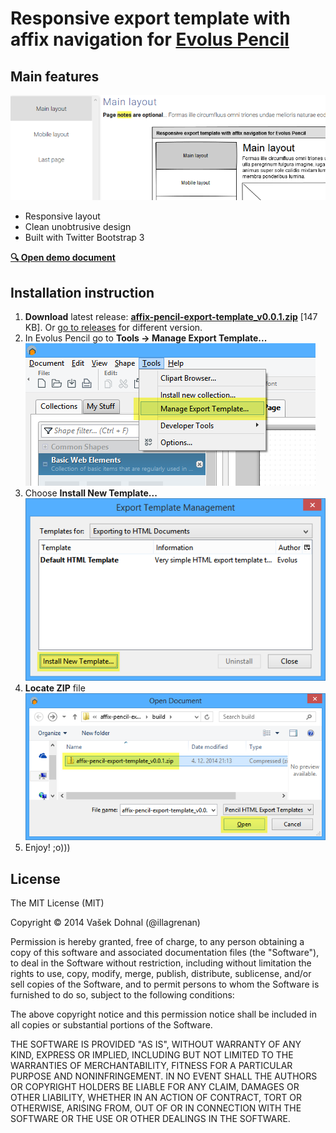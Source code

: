 Responsive export template with affix navigation for [Evolus Pencil](http://pencil.evolus.vn/ "Evolus Pencil homepage")
============================

## Main features ##

![](docs/images/example.png)

- Responsive layout
- Clean unobtrusive design
- Built with Twitter Bootstrap 3

**[:mag: Open demo document](https://cdn.rawgit.com/illagrenan/affix-pencil-export-template/master/docs/demo/index.html "Demo of responsive affix template")**

## Installation instruction ##

1. **Download** latest release: **[affix-pencil-export-template_v0.0.1.zip](https://github.com/illagrenan/affix-pencil-export-template/releases/download/v0.0.1/affix-pencil-export-template_v0.0.1.zip "Download responsive template")** [147 KB]. Or [go to releases](https://github.com/illagrenan/affix-pencil-export-template/releases) for different version.
2. In Evolus Pencil go to **Tools &rarr; Manage Export Template...** ![](docs/images/installation_instructions_1.png)
3. Choose **Install New Template...** ![](docs/images/installation_instructions_2.png)
4. **Locate ZIP** file ![](docs/images/installation_instructions_3.png)
5. Enjoy! ;o)))

## License ##

The MIT License (MIT)

Copyright &copy; 2014 Vašek Dohnal (@illagrenan)

Permission is hereby granted, free of charge, to any person obtaining a copy of this software and associated documentation files (the "Software"), to deal in the Software without restriction, including without limitation the rights to use, copy, modify, merge, publish, distribute, sublicense, and/or sell copies of the Software, and to permit persons to whom the Software is furnished to do so, subject to the following conditions:

The above copyright notice and this permission notice shall be included in all copies or substantial portions of the Software.

THE SOFTWARE IS PROVIDED "AS IS", WITHOUT WARRANTY OF ANY KIND, EXPRESS OR IMPLIED, INCLUDING BUT NOT LIMITED TO THE WARRANTIES OF MERCHANTABILITY, FITNESS FOR A PARTICULAR PURPOSE AND NONINFRINGEMENT. IN NO EVENT SHALL THE AUTHORS OR COPYRIGHT HOLDERS BE LIABLE FOR ANY CLAIM, DAMAGES OR OTHER LIABILITY, WHETHER IN AN ACTION OF CONTRACT, TORT OR OTHERWISE, ARISING FROM, OUT OF OR IN CONNECTION WITH THE SOFTWARE OR THE USE OR OTHER DEALINGS IN THE SOFTWARE.